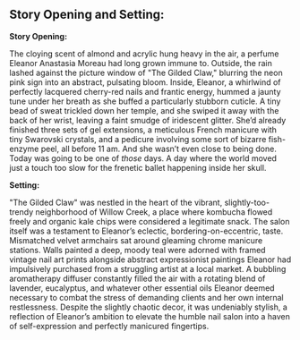 ## Story Opening and Setting:

**Story Opening:**

The cloying scent of almond and acrylic hung heavy in the air, a perfume Eleanor Anastasia Moreau had long grown immune to. Outside, the rain lashed against the picture window of "The Gilded Claw," blurring the neon pink sign into an abstract, pulsating bloom. Inside, Eleanor, a whirlwind of perfectly lacquered cherry-red nails and frantic energy, hummed a jaunty tune under her breath as she buffed a particularly stubborn cuticle. A tiny bead of sweat trickled down her temple, and she swiped it away with the back of her wrist, leaving a faint smudge of iridescent glitter. She’d already finished three sets of gel extensions, a meticulous French manicure with tiny Swarovski crystals, and a pedicure involving some sort of bizarre fish-enzyme peel, all before 11 am. And she wasn’t even close to being done. Today was going to be one of *those* days. A day where the world moved just a touch too slow for the frenetic ballet happening inside her skull.

**Setting:**

"The Gilded Claw" was nestled in the heart of the vibrant, slightly-too-trendy neighborhood of Willow Creek, a place where kombucha flowed freely and organic kale chips were considered a legitimate snack. The salon itself was a testament to Eleanor’s eclectic, bordering-on-eccentric, taste. Mismatched velvet armchairs sat around gleaming chrome manicure stations. Walls painted a deep, moody teal were adorned with framed vintage nail art prints alongside abstract expressionist paintings Eleanor had impulsively purchased from a struggling artist at a local market. A bubbling aromatherapy diffuser constantly filled the air with a rotating blend of lavender, eucalyptus, and whatever other essential oils Eleanor deemed necessary to combat the stress of demanding clients and her own internal restlessness. Despite the slightly chaotic decor, it was undeniably stylish, a reflection of Eleanor’s ambition to elevate the humble nail salon into a haven of self-expression and perfectly manicured fingertips.
